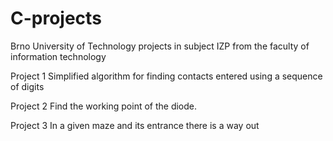 # C-projects
Brno University of Technology projects in subject IZP from the faculty of information technology

Project 1
Simplified algorithm for finding contacts entered using a sequence of digits

Project 2
Find the working point of the diode.

Project 3
In a given maze and its entrance there is a way out

